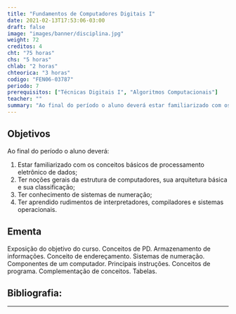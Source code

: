 ```yaml
---
title: "Fundamentos de Computadores Digitais I"
date: 2021-02-13T17:53:06-03:00
draft: false
image: "images/banner/disciplina.jpg"
weight: 72
creditos: 4
cht: "75 horas"
chs: "5 horas"
chlab: "2 horas"
chteorica: "3 horas"
codigo: "FEN06-03787"
periodo: 7
prerequisitos: ["Técnicas Digitais I", "Algoritmos Computacionais"]
teacher: ""
summary: "Ao final do período o aluno deverá estar familiarizado com os conceitos básicos de processamento eletrônico de dados;"
---
```

## Objetivos
Ao final do período o aluno deverá:
1. Estar familiarizado com os conceitos básicos de processamento eletrônico de dados;
1. Ter noções gerais da estrutura de computadores, sua arquitetura básica e sua classificação;
1. Ter conhecimento de sistemas de numeração;
1. Ter aprendido rudimentos de interpretadores, compiladores e sistemas operacionais.

## Ementa
Exposição do objetivo do curso. Conceitos de PD. Armazenamento de informações. Conceito de endereçamento. Sistemas de numeração. Componentes de um computador. Principais instruções. Conceitos de programa. Complementação de conceitos. Tabelas.

## Bibliografia:

---
